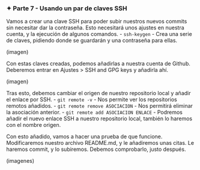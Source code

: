### ✦ Parte 7 - Usando un par de claves SSH
Vamos a crear una clave SSH para poder subir nuestros nuevos commits sin necesitar dar la contraseña. Esto necesitará unos ajustes en nuestra cuenta, y la ejecución de algunos comandos.
	- ```ssh-keygen``` - Crea una serie de claves, pidiendo donde se guardarán y una contraseña para ellas.

(imagen)

Con estas claves creadas, podemos añadirlas a nuestra cuenta de Github. Deberemos entrar en Ajustes > SSH and GPG keys y añadirla ahí.

(imagen)

Tras esto, debemos cambiar el origen de nuestro repositorio local y añadir el enlace por SSH. 
	- ```git remote -v``` - Nos permite ver los repositorios remotos añadidos.
	- ```git remote remove ASOCIACION``` - Nos permitirá eliminar la asociación anterior. 
	- ```git remote add ASOCIACION ENLACE``` - Podremos añadir el nuevo enlace SSH a nuestro repositorio local, también lo haremos con el nombre origen. 

Con esto añadido, vamos a hacer una prueba de que funcione. Modificaremos nuestro archivo README.md, y le añadiremos unas citas. Le haremos commit, y lo subiremos. Debemos comprobarlo, justo después.

(imagenes)
